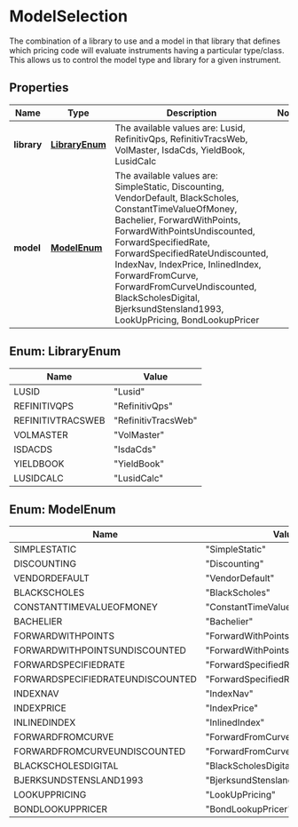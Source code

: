 

# ModelSelection

The combination of a library to use and a model in that library that defines which pricing code will evaluate instruments  having a particular type/class. This allows us to control the model type and library for a given instrument.

## Properties

| Name | Type | Description | Notes |
|------------ | ------------- | ------------- | -------------|
|**library** | [**LibraryEnum**](#LibraryEnum) | The available values are: Lusid, RefinitivQps, RefinitivTracsWeb, VolMaster, IsdaCds, YieldBook, LusidCalc |  |
|**model** | [**ModelEnum**](#ModelEnum) | The available values are: SimpleStatic, Discounting, VendorDefault, BlackScholes, ConstantTimeValueOfMoney, Bachelier, ForwardWithPoints, ForwardWithPointsUndiscounted, ForwardSpecifiedRate, ForwardSpecifiedRateUndiscounted, IndexNav, IndexPrice, InlinedIndex, ForwardFromCurve, ForwardFromCurveUndiscounted, BlackScholesDigital, BjerksundStensland1993, LookUpPricing, BondLookupPricer |  |



## Enum: LibraryEnum

| Name | Value |
|---- | -----|
| LUSID | &quot;Lusid&quot; |
| REFINITIVQPS | &quot;RefinitivQps&quot; |
| REFINITIVTRACSWEB | &quot;RefinitivTracsWeb&quot; |
| VOLMASTER | &quot;VolMaster&quot; |
| ISDACDS | &quot;IsdaCds&quot; |
| YIELDBOOK | &quot;YieldBook&quot; |
| LUSIDCALC | &quot;LusidCalc&quot; |



## Enum: ModelEnum

| Name | Value |
|---- | -----|
| SIMPLESTATIC | &quot;SimpleStatic&quot; |
| DISCOUNTING | &quot;Discounting&quot; |
| VENDORDEFAULT | &quot;VendorDefault&quot; |
| BLACKSCHOLES | &quot;BlackScholes&quot; |
| CONSTANTTIMEVALUEOFMONEY | &quot;ConstantTimeValueOfMoney&quot; |
| BACHELIER | &quot;Bachelier&quot; |
| FORWARDWITHPOINTS | &quot;ForwardWithPoints&quot; |
| FORWARDWITHPOINTSUNDISCOUNTED | &quot;ForwardWithPointsUndiscounted&quot; |
| FORWARDSPECIFIEDRATE | &quot;ForwardSpecifiedRate&quot; |
| FORWARDSPECIFIEDRATEUNDISCOUNTED | &quot;ForwardSpecifiedRateUndiscounted&quot; |
| INDEXNAV | &quot;IndexNav&quot; |
| INDEXPRICE | &quot;IndexPrice&quot; |
| INLINEDINDEX | &quot;InlinedIndex&quot; |
| FORWARDFROMCURVE | &quot;ForwardFromCurve&quot; |
| FORWARDFROMCURVEUNDISCOUNTED | &quot;ForwardFromCurveUndiscounted&quot; |
| BLACKSCHOLESDIGITAL | &quot;BlackScholesDigital&quot; |
| BJERKSUNDSTENSLAND1993 | &quot;BjerksundStensland1993&quot; |
| LOOKUPPRICING | &quot;LookUpPricing&quot; |
| BONDLOOKUPPRICER | &quot;BondLookupPricer&quot; |



